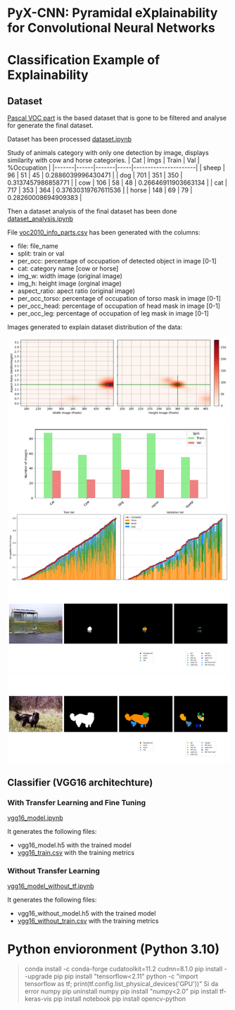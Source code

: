 # PyX-CNN: Pyramidal eXplainability for Convolutional Neural Networks


# Classification Example of Explainability

## Dataset

[Pascal VOC part](http://roozbehm.info/pascal-parts/pascal-parts.html) is the based dataset that is gone to be filtered and analyse for generate the final dataset.

Dataset has been processed
[dataset.ipynb](https://github.com/uleroboticsgroup/PyX-CNN/blob/main/dataset.ipynb)

Study of animals category with only one detection by image, displays similarity with cow and horse categories.
| Cat   | Imgs | Train | Val | %Occupation          |
|-------|------|-------|-----|----------------------|
| sheep | 96   | 51    | 45  | 0.2886039996430471  |
| dog   | 701  | 351   | 350 | 0.3137457986858771  |
| cow   | 106  | 58    | 48  | 0.26646911903663134 |
| cat   | 717  | 353   | 364 | 0.37630319767611536 |
| horse | 148  | 69    | 79  | 0.28260008694909383 |

Then a dataset analysis of the final dataset has been done
[dataset_analysis.ipynb](https://github.com/uleroboticsgroup/PyX-CNN/blob/main/dataset_analysis.ipynb)

File [voc2010_info_parts.csv](https://github.com/uleroboticsgroup/PyX-CNN/blob/main/voc2010_info.csv) has been generated with the columns:
- file: file_name
- split: train or val
- per_occ: percentage of occupation of detected object in image [0-1]
- cat: category name [cow or horse]
- img_w: width image (original image)
- img_h: height image (orginal image)
- aspect_ratio: apect ratio (original image)
- per_occ_torso: percentage of occupation of torso mask in image [0-1]
- per_occ_head: percentage of occupation of head mask in image [0-1]
- per_occ_leg: percentage of occupation of leg mask in image [0-1]

Images generated to explain dataset distribution of the data:

![dataset_ratios](https://github.com/uleroboticsgroup/PyX-CNN/blob/main/images/dataset_ratios.png)
![dataset_splits](https://github.com/uleroboticsgroup/PyX-CNN/blob/main/images/dataset_splits.png)
![parts_occupation](https://github.com/uleroboticsgroup/PyX-CNN/blob/main/images/parts_occupation.png)
![parts_sample_cow](https://github.com/uleroboticsgroup/PyX-CNN/blob/main/images/parts_sample_cow.png)
![parts_sample_horse](https://github.com/uleroboticsgroup/PyX-CNN/blob/main/images/parts_sample_horse.png)


## Classifier (VGG16 architechture)

### With Transfer Learning and Fine Tuning

[vgg16_model.ipynb](https://github.com/uleroboticsgroup/PyX-CNN/blob/main/vgg16_model.ipynb)

It generates the following files:
- vgg16_model.h5 with the trained model
- [vgg16_train.csv](https://github.com/uleroboticsgroup/PyX-CNN/blob/main/vgg16_train.csv) with the training metrics

### Without Transfer Learning

[vgg16_model_without_tf.ipynb](https://github.com/uleroboticsgroup/PyX-CNN/blob/main/vgg16_model_without_tf.ipynb)

It generates the following files:
- vgg16_without_model.h5 with the trained model
- [vgg16_without_train.csv](https://github.com/uleroboticsgroup/PyX-CNN/blob/main/vgg16_without_train.csv) with the training metrics



# Python envioronment (Python 3.10)

> conda install -c conda-forge cudatoolkit=11.2 cudnn=8.1.0
> pip install --upgrade pip
> pip install "tensorflow<2.11"
> python -c "import tensorflow as tf; print(tf.config.list_physical_devices('GPU'))"
Si da error numpy
> pip uninstall numpy
> pip install "numpy<2.0"
> pip install tf-keras-vis
> pip install notebook
> pip install opencv-python
